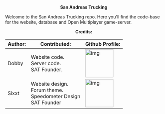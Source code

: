 <p align="center">
  <b>San Andreas Trucking</b>
</p>

<p>Welcome to the San Andreas Trucking repo. Here you'll find the code-base for the website, database and Open Multiplayer game-server.</p>

<p align="center"><b>Credits:</b></p>
<table align="center" style="width: 100%;">
<thead>
  <tr>
    <th>Author:</th>
    <th>Contributed:</th>
    <th>Github Profile:</th>
  </tr>
</thead>
<tbody>
  <tr>
    <td>Dobby</td>
    <td>
        Website code.<br>
        Server code.<br>
        SAT Founder.
    </td>
    <td><img src="https://avatars.githubusercontent.com/u/4951376?v=4" alt="img" width="90px"><a href="https://github.com/DobbysGamertag"></img></a></td>
  </tr>
  <tr>
    <td>Sixxt</td>
    <td>
        Website design.<br>
        Forum theme.<br>
        Speedometer Design<br>
        SAT Founder
    </td>
    <td><img src="https://avatars.githubusercontent.com/u/75453555?v=4" alt="img" width="90px"><a href="https://github.com/sixxt"></img></a></td>
  </tr>
</tbody>
</table>
